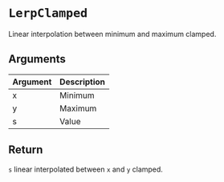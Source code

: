# `LerpClamped`

Linear interpolation between minimum and maximum clamped.

## Arguments

| Argument | Description |
| -------- | ----------- |
| x        | Minimum     |
| y        | Maximum     |
| s        | Value       |

## Return

`s` linear interpolated between `x` and `y` clamped.
